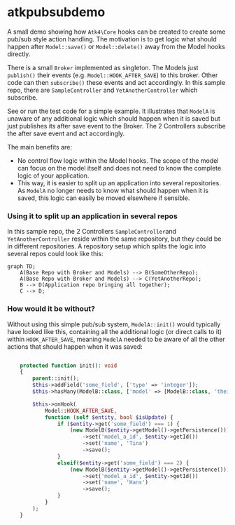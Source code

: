 # atkpubsubdemo

A small demo showing how `Atk4\Core` hooks can be created to create some pub/sub style action handling. The motivation
is to get logic what should happen after `Model::save()` or `Model::delete()` away from the Model hooks directly.

There is a small `Broker` implemented as singleton. The Models just `publish()` their events (e.g. `Model::HOOK_AFTER_SAVE`) 
to this broker.
Other code can then `subscribe()` these events and act accordingly. In this sample repo, there are `SampleController` 
and `YetAnotherController` which subscribe.

See or run the test code for a simple example. It illustrates that `ModelA` is unaware of any additional logic which
should happen when it is saved but just publishes its after save event to the Broker. The 2 Controllers subscribe the 
after save event and act accordingly.

The main benefits are:
- No control flow logic within the Model hooks. The scope of the model can focus on the model itself and does not need to know the complete logic of your application.
- This way, it is easier to split up an application into several repositories. As `ModelA` no longer needs to know what should happen when it is saved, this logic can easily be moved elsewhere if sensible. 

### Using it to split up an application in several repos
In this sample repo, the 2 Controllers `SampleController`and `YetAnotherController` reside within the same repository, but they could be in different repositories. 
A repository setup which splits the logic into several repos could look like this:

```mermaid
graph TD;
    A(Base Repo with Broker and Models) --> B(SomeOtherRepo);
    A(Base Repo with Broker and Models) --> C(YetAnotherRepo);
    B --> D(Application repo bringing all together);
    C --> D;
```

### How would it be without?
Without using this simple pub/sub system, `ModelA::init()` would typically have looked like this, containing all the additional logic (or direct calls to it) within `HOOK_AFTER_SAVE`, meaning `ModelA` needed to be aware of all the other actions that should happen when it was saved: 
```php

    protected function init(): void
    {
        parent::init();
        $this->addField('some_field', ['type' => 'integer']);
        $this->hasMany(ModelB::class, ['model' => [ModelB::class, 'theirField' => 'model_a_id']]);

        $this->onHook(
            Model::HOOK_AFTER_SAVE,
            function (self $entity, bool $isUpdate) {
                if ($entity->get('some_field') === 1) {
                    (new ModelB($entity->getModel()->getPersistence()))->createEntity()
                        ->set('model_a_id', $entity->getId())
                        ->set('name', 'Tina')
                        ->save();
                }
                elseif($entity->get('some_field') === 2) {
                    (new ModelB($entity->getModel()->getPersistence()))->createEntity()
                        ->set('model_a_id', $entity->getId())
                        ->set('name', 'Hans')
                        ->save();
                }
            }
        );
    }
```